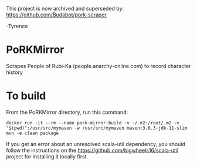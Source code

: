 This project is now archived and superseded by: https://github.com/Budabot/pork-scraper

-Tyrence

# PoRKMirror
Scrapes People of Rubi-Ka (people.anarchy-online.com) to record character history

# To build
From the PoRKMirror directory, run this command:
```
docker run -it --rm --name pork-mirror-build -v ~/.m2:/root/.m2 -v "$(pwd)":/usr/src/mymaven -w /usr/src/mymaven maven:3.6.3-jdk-11-slim mvn -e clean package
```

If you get an error about an unresolved scala-util dependency, you should follow the instructions on the https://github.com/bigwheels16/scala-util project for installing it locally first.
